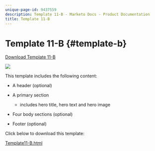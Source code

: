 ```yaml
---
unique-page-id: 9437559
description: Template 11-B - Marketo Docs - Product Documentation
title: Template 11-B
---
```


# Template 11-B {#template-b}

[Download Template 11-B](http://docs.marketo.com/download/attachments/9437559/template-11b.html?version=1&modificationdate=1438211296000&api=v2)

![](assets/image2015-8-4-11-3a2-3a54.png)

This template includes the following content:

* A header (optional)
* A primary section

    * includes hero title, hero text and hero image

* Four body sections (optional)
* Footer (optional)

Click below to download this template:

[Template11-B.html](http://docs.marketo.com/download/attachments/9437559/template-11b.html?version=1&modificationdate=1438211296000&api=v2)
